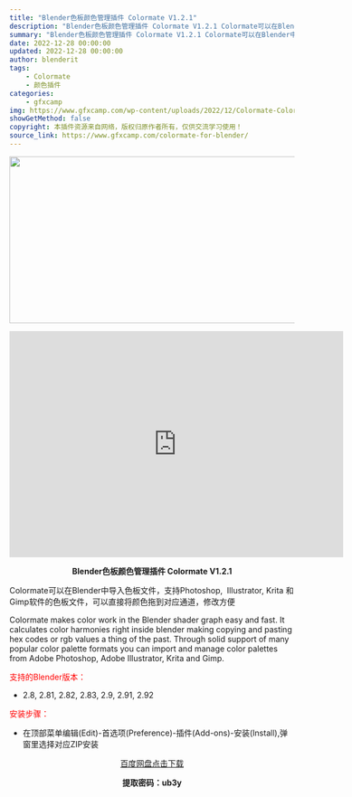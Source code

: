 ```yaml
---
title: "Blender色板颜色管理插件 Colormate V1.2.1"
description: "Blender色板颜色管理插件 Colormate V1.2.1 Colormate可以在Blender中导入色板文件，支持Photoshop,  Illustrator, Krita 和 Gimp软..."
summary: "Blender色板颜色管理插件 Colormate V1.2.1 Colormate可以在Blender中导入色板文件，支持Photoshop,  Illustrator, Krita 和 Gimp软..."
date: 2022-12-28 00:00:00
updated: 2022-12-28 00:00:00
author: blenderit
tags: 
    - Colormate
    - 颜色插件
categories:
    - gfxcamp
img: https://www.gfxcamp.com/wp-content/uploads/2022/12/Colormate-Color-Harmony-And-Palette-Manager.jpg
showGetMethod: false
copyright: 本插件资源来自网络，版权归原作者所有，仅供交流学习使用！
source_link: https://www.gfxcamp.com/colormate-for-blender/
---
```

<div><p><img decoding="async" class="aligncenter size-full wp-image-109208" src="https://www.gfxcamp.com/wp-content/uploads/2022/12/Colormate-Color-Harmony-And-Palette-Manager.jpg" data-src="https://www.gfxcamp.com/wp-content/uploads/2022/12/Colormate-Color-Harmony-And-Palette-Manager.jpg" alt="" width="590" height="295" data-srcset="https://www.gfxcamp.com/wp-content/uploads/2022/12/Colormate-Color-Harmony-And-Palette-Manager.jpg 590w, https://www.gfxcamp.com/wp-content/uploads/2022/12/Colormate-Color-Harmony-And-Palette-Manager-150x75.jpg 150w" data-sizes="(max-width: 590px) 100vw, 590px"></p><p style="text-align: center;"><iframe loading="lazy" src="https://player.youku.com/embed/XNTkzMjEzNzAwNA==" width="590" height="400" frameborder="0" allowfullscreen="allowfullscreen" data-mce-fragment="1"></iframe></p><p style="text-align: center;"><strong>Blender色板颜色管理插件 Colormate V1.2.1</strong></p><p>Colormate可以在Blender中导入色板文件，支持Photoshop,  Illustrator, Krita 和 Gimp软件的色板文件，可以直接将颜色拖到对应通道，修改方便</p><p>Colormate makes color work in the Blender shader graph easy and fast. It calculates color harmonies right inside blender making copying and pasting hex codes or rgb values a thing of the past. Through solid support of many popular color palette formats you can import and manage color palettes from Adobe Photoshop, Adobe Illustrator, Krita and Gimp.</p><p style="text-align: left;"><span style="color: #ff0000;">支持的Blender版本：</span></p><ul>
<li style="text-align: left;">2.8, 2.81, 2.82, 2.83, 2.9, 2.91, 2.92</li>
</ul><p style="text-align: left;"><span style="color: #ff0000;">安装步骤：</span></p><ul>
<li>在顶部菜单编辑(Edit)-首选项(Preference)-插件(Add-ons)-安装(Install),弹窗里选择对应ZIP安装</li>
</ul><p style="text-align: center;"><a class="maxbutton-3 maxbutton maxbutton-baidu" target="_blank" rel="noopener" href="https://pan.baidu.com/s/1HonGqXsENqLd8uWi_1lE2A?pwd=ub3y"><span class="mb-text">百度网盘点击下载</span></a></p><p style="text-align: center;"><strong>提取密码：ub3y</strong></p></div>